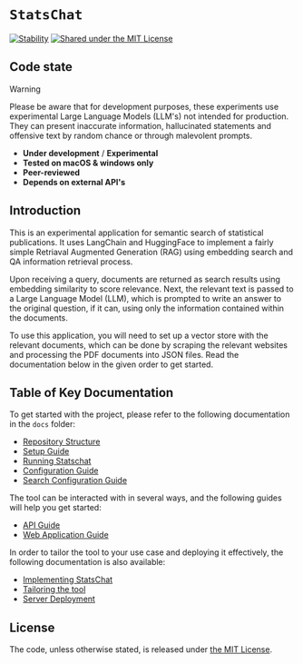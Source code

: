 # `StatsChat`

[![Stability](https://img.shields.io/badge/stability-experimental-orange.svg)](https://github.com/mkenney/software-guides/blob/master/STABILITY-BADGES.md#experimental)
[![Shared under the MIT License](https://img.shields.io/badge/license-MIT-green)](https://github.com/datasciencecampus/statschat-global/blob/main/LICENSE)

## Code state

> [!WARNING]
> Please be aware that for development purposes, these experiments use
> experimental Large Language Models (LLM's) not intended for production. They
> can present inaccurate information, hallucinated statements and offensive
> text by random chance or through malevolent prompts.

- **Under development** / **Experimental**
- **Tested on macOS & windows only**
- **Peer-reviewed**
- **Depends on external API's**

## Introduction

This is an experimental application for semantic search of statistical publications.
It uses LangChain and HuggingFace to implement a fairly simple
Retriaval Augmented Generation (RAG) using embedding search and QA information retrieval process.

Upon receiving a query, documents are returned as search results
using embedding similarity to score relevance.
Next, the relevant text is passed to a Large Language Model (LLM),
which is prompted to write an answer to the original question, if it can,
using only the information contained within the documents.

To use this application, you will need to set up a vector store
with the relevant documents, which can be done by scraping the relevant websites
and processing the PDF documents into JSON files.
Read the documentation below in the given order to get started.

## Table of Key Documentation

To get started with the project, please refer to the following documentation in the `docs` folder:

- [Repository Structure](docs/repo_structure.md)
- [Setup Guide](docs/setup_guide.md)
- [Running Statschat](docs/running_statschat.md)
- [Configuration Guide](docs/config_guide.md)
- [Search Configuration Guide](docs/search_config_parameters.md)

The tool can be interacted with in several ways, and the following guides will help you get started:

- [API Guide](docs/running_api.md)
- [Web Application Guide](docs/running_app.md)

In order to tailor the tool to your use case and deploying it effectively,
the following documentation is also available:

- [Implementing StatsChat](docs/implementation.md)
- [Tailoring the tool](docs/developing_and_testing.md)
- [Server Deployment](docs/server_deployment.md)

## License

<!-- Unless stated otherwise, the codebase is released under [the MIT Licence][mit]. -->

The code, unless otherwise stated, is released under [the MIT License][mit].

[mit]: LICENSE
